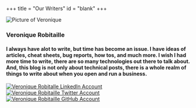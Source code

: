 +++
title = "Our Writers"
id = "blank"
+++


<div class="bkg-04">
	<div>
		<img src="/img/bloggers/veronique_business.jpg" alt="Picture of Veronique">
	</div>
       <h3>
        Veronique Robitaille
        </h3>
	<div class="bkg-05">
		<h4 class="font01">
			<p>
			I always have alot to write, but time has become an issue.  I have ideas of articles, cheat sheets, bug reports, how tos, and much more.  I wish I had more time to write, there are so many technologies out there to talk about.  And, this blog is not only about technical posts, there is a whole realm of things to write about when you open and run a business.
			</p>
		</h4>
	</div>
			<a href="https://www.linkedin.com/in/veroniqueheitor/" target="blank">
			<img style="float" src="/img/bloggers/linkedin.png" alt="Veronique Robitalle LinkedIn Account">
			</a>
			<a href="https://twitter.com/moicoquille" target="blank">            
			<img style="float" src="/img/bloggers/twitter.png" alt="Veronique Robitaille Twitter Account">
            </a>
            <a href="https://github.com/MoiCoquille" target="blank">                         
            <img style="float" src="/img/bloggers/github.png" alt="Veronique Robitaille GitHub Account">
            </a>

</div>
